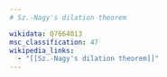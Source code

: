 ```yaml
---
# Sz.-Nagy's dilation theorem

wikidata: Q7664013
msc_classification: 47
wikipedia_links:
  - "[[Sz.-Nagy's dilation theorem]]"
---
```

